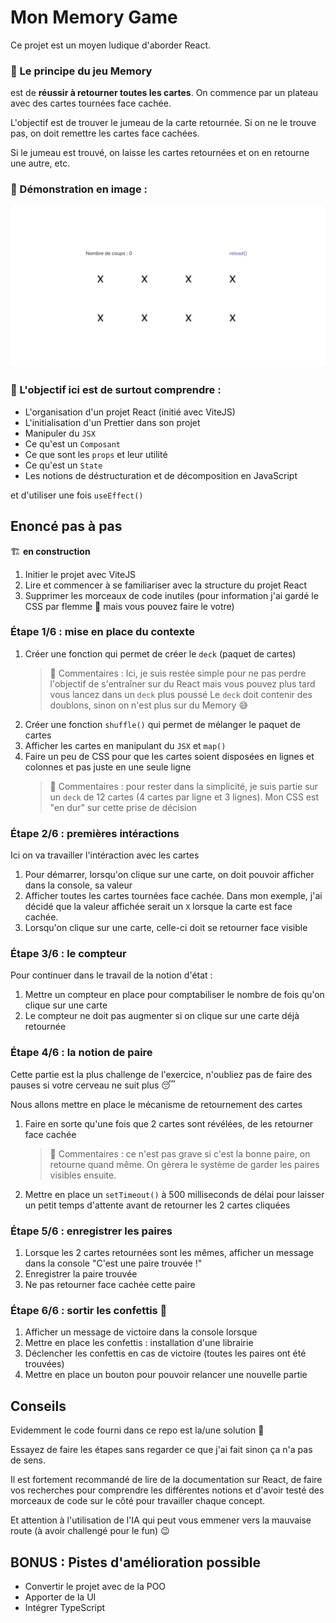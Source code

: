 # Mon Memory Game

Ce projet est un moyen ludique d'aborder React.

### 🧠 Le principe du jeu Memory

est de **réussir à retourner toutes les cartes**.
On commence par un plateau avec des cartes tournées face cachée.

L'objectif est de trouver le jumeau de la carte retournée. Si on ne le trouve pas, on doit remettre les cartes face cachées.

Si le jumeau est trouvé, on laisse les cartes retournées et on en retourne une autre, etc.

### 🎤 Démonstration en image :

![](/public/demonstration_small.gif)

### 🎯 L'objectif ici est de surtout comprendre :

-   L'organisation d'un projet React (initié avec ViteJS)
-   L'initialisation d'un Prettier dans son projet
-   Manipuler du `JSX`
-   Ce qu'est un `Composant`
-   Ce que sont les `props` et leur utilité
-   Ce qu'est un `State`
-   Les notions de déstructuration et de décomposition en JavaScript

et d'utiliser une fois `useEffect()`

## Enoncé pas à pas

🏗️ **en construction**

1. Initier le projet avec ViteJS
2. Lire et commencer à se familiariser avec la structure du projet React
3. Supprimer les morceaux de code inutiles (pour information j'ai gardé le CSS par flemme 😬 mais vous pouvez faire le votre)

### Étape 1/6 : mise en place du contexte

1. Créer une fonction qui permet de créer le `deck` (paquet de cartes)
    > 💭 Commentaires : Ici, je suis restée simple pour ne pas perdre l'objectif de s'entraîner sur du React mais vous pouvez plus tard vous lancez dans un `deck` plus poussé
    > Le `deck` doit contenir des doublons, sinon on n'est plus sur du Memory 😅
2. Créer une fonction `shuffle()` qui permet de mélanger le paquet de cartes
3. Afficher les cartes en manipulant du `JSX` et `map()`
4. Faire un peu de CSS pour que les cartes soient disposées en lignes et colonnes et pas juste en une seule ligne
    > 💭 Commentaires : pour rester dans la simplicité, je suis partie sur un `deck` de 12 cartes (4 cartes par ligne et 3 lignes). Mon CSS est "en dur" sur cette prise de décision

### Étape 2/6 : premières intéractions

Ici on va travailler l'intéraction avec les cartes

1.  Pour démarrer, lorsqu'on clique sur une carte, on doit pouvoir afficher dans la console, sa valeur
2.  Afficher toutes les cartes tournées face cachée. Dans mon exemple, j'ai décidé que la valeur affichée serait un `X` lorsque la carte est face cachée.
3.  Lorsqu'on clique sur une carte, celle-ci doit se retourner face visible

### Étape 3/6 : le compteur

Pour continuer dans le travail de la notion d'état :

1.  Mettre un compteur en place pour comptabiliser le nombre de fois qu'on clique sur une carte
2.  Le compteur ne doit pas augmenter si on clique sur une carte déjà retournée

### Étape 4/6 : la notion de paire

Cette partie est la plus challenge de l'exercice, n'oubliez pas de faire des pauses si votre cerveau ne suit plus 😴

Nous allons mettre en place le mécanisme de retournement des cartes

1.  Faire en sorte qu'une fois que 2 cartes sont révélées, de les retourner face cachée
    > 💭 Commentaires : ce n'est pas grave si c'est la bonne paire, on retourne quand même. On gèrera le système de garder les paires visibles ensuite.
2.  Mettre en place un `setTimeout()` à 500 milliseconds de délai pour laisser un petit temps d'attente avant de retourner les 2 cartes cliquées

### Étape 5/6 : enregistrer les paires

1. Lorsque les 2 cartes retournées sont les mêmes, afficher un message dans la console "C'est une paire trouvée !"
2. Enregistrer la paire trouvée
3. Ne pas retourner face cachée cette paire

### Étape 6/6 : sortir les confettis 🎉

1. Afficher un message de victoire dans la console lorsque
2. Mettre en place les confettis : installation d'une librairie
3. Déclencher les confettis en cas de victoire (toutes les paires ont été trouvées)
4. Mettre en place un bouton pour pouvoir relancer une nouvelle partie

## Conseils

Evidemment le code fourni dans ce repo est la/une solution 🤪

Essayez de faire les étapes sans regarder ce que j'ai fait sinon ça n'a pas de sens.

Il est fortement recommandé de lire de la documentation sur React, de faire vos recherches pour comprendre les différentes notions et d'avoir testé des morceaux de code sur le côté pour travailler chaque concept.

Et attention à l'utilisation de l'IA qui peut vous emmener vers la mauvaise route (à avoir challengé pour le fun) 😉

## BONUS : Pistes d'amélioration possible

-   Convertir le projet avec de la POO
-   Apporter de la UI
-   Intégrer TypeScript
